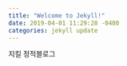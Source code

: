 ```yaml
---
title: "Welcome to Jekyll!"
date: 2019-04-01 11:29:28 -0400
categories: jekyll update
---
```

지킬 정적블로그
